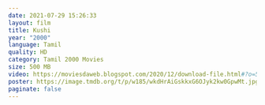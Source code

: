 ```yaml
---
date: 2021-07-29 15:26:33
layout: film
title: Kushi
year: "2000"
language: Tamil
quality: HD
category: Tamil 2000 Movies
size: 500 MB
video: https://moviesdaweb.blogspot.com/2020/12/download-file.html#?o=590097d220a96f16450477c60950bd055049f679ccff3e577dd304634ea924cbf11a77d7a3018d9bcbc66eec2426e156b53a3848a7afb986ced71e78fbaa827a3f957c5a45a74123
poster: https://image.tmdb.org/t/p/w185/wkdHrAiGskkxG6OJyk2kw0GpwMt.jpg
paginate: false
---
```

